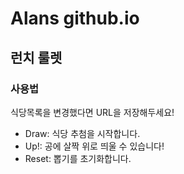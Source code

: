 # Alans github.io

## 런치 룰렛
### 사용법

식당목록을 변경했다면 URL을 저장해두세요!

- Draw: 식당 추첨을 시작합니다.
- Up!: 공에 살짝 위로 띄울 수 있습니다!
- Reset: 뽑기를 초기화합니다.